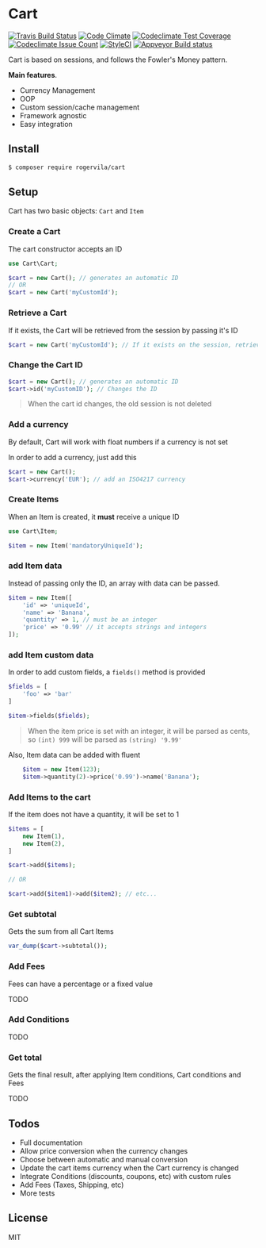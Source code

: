 # Cart

[![Travis Build Status](https://travis-ci.org/rogervila/cart.svg?branch=master)](https://travis-ci.org/rogervila/cart)
[![Code Climate](https://codeclimate.com/github/rogervila/cart/badges/gpa.svg)](https://codeclimate.com/github/rogervila/cart)
[![Codeclimate Test Coverage](https://codeclimate.com/github/rogervila/cart/badges/coverage.svg)](https://codeclimate.com/github/rogervila/cart/coverage)
[![Codeclimate Issue Count](https://codeclimate.com/github/rogervila/cart/badges/issue_count.svg)](https://codeclimate.com/github/rogervila/cart)
[![StyleCI](https://styleci.io/repos/73286250/shield)](https://styleci.io/repos/73286250)
[![Appveyor Build status](https://ci.appveyor.com/api/projects/status/xs0jrfxt0f1s3y0b/branch/master?svg=true)](https://ci.appveyor.com/project/roger-vila/cart/branch/master)

Cart is based on sessions, and follows the Fowler's Money pattern.

**Main features**.

  - Currency Management
  - OOP
  - Custom session/cache management
  - Framework agnostic
  - Easy integration

## Install

```sh
$ composer require rogervila/cart
```

## Setup

Cart has two basic objects: `Cart` and `Item` 

### Create a Cart

The cart constructor accepts an ID

```php
use Cart\Cart;

$cart = new Cart(); // generates an automatic ID
// OR
$cart = new Cart('myCustomId');
```

### Retrieve a Cart

If it exists, the Cart will be retrieved from the session by passing it's ID

```php
$cart = new Cart('myCustomId'); // If it exists on the session, retrieves it instead of creating a new one
```

### Change the Cart ID
```php
$cart = new Cart(); // generates an automatic ID
$cart->id('myCustomID'); // Changes the ID
```

> When the cart id changes, the old session is not deleted

### Add a currency

By default, Cart will work with float numbers if a currency is not set

In order to add a currency, just add this 

```php
$cart = new Cart();
$cart->currency('EUR'); // add an ISO4217 currency
```

### Create Items

When an Item is created, it **must** receive a unique ID

```php
use Cart\Item;

$item = new Item('mandatoryUniqueId');
```

### add Item data

Instead of passing only the ID, an array with data can be passed.

```php
$item = new Item([
    'id' => 'uniqueId',
    'name' => 'Banana',
    'quantity' => 1, // must be an integer
    'price' => '0.99' // it accepts strings and integers
]);
```

### add Item custom data

In order to add custom fields, a `fields()` method is provided

```php
$fields = [
    'foo' => 'bar'
]

$item->fields($fields);
```

> When the item price is set with an integer, it will be parsed as cents, so `(int) 999` will be parsed as `(string) '9.99'`

Also, Item data can be added with fluent
```php
    $item = new Item(123);
    $item->quantity(2)->price('0.99')->name('Banana');
```

### Add Items to the cart

If the item does not have a quantity, it will be set to 1

```php
$items = [
    new Item(1),
    new Item(2),
]

$cart->add($items);

// OR

$cart->add($item1)->add($item2); // etc...
```

### Get subtotal

Gets the sum from all Cart Items

```php
var_dump($cart->subtotal());
```


### Add Fees

Fees can have a percentage or a fixed value

TODO

### Add Conditions

TODO

### Get total

Gets the final result, after applying Item conditions, Cart conditions and Fees

TODO

## Todos

 - Full documentation
 - Allow price conversion when the currency changes
 - Choose between automatic and manual conversion
 - Update the cart items currency when the Cart currency is changed
 - Integrate Conditions (discounts, coupons, etc) with custom rules
 - Add Fees (Taxes, Shipping, etc)
 - More tests

## License

MIT
